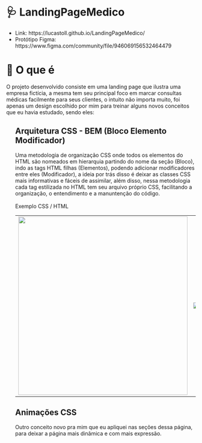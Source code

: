 # 🩺 LandingPageMedico

<ul>
  <li>Link: https://lucastoll.github.io/LandingPageMedico/ <br></li>
  <li>Protótipo Figma: https://www.figma.com/community/file/946069156532464479 </li>
</ul>


# 📄 O que é 
O projeto desenvolvido consiste em uma landing page que ilustra uma empresa fictícia, a mesma tem seu principal foco em marcar consultas médicas facilmente para seus clientes, o intuito não importa muito, foi apenas um design escolhido por mim para treinar alguns novos conceitos que eu havia estudado, sendo eles:

<ul>
  <h2>Arquitetura CSS - BEM (Bloco Elemento Modificador)</h2>
Uma metodologia de organização CSS onde todos os elementos do HTML são nomeados em hierarquia partindo do nome da seção (Bloco), indo as tags HTML filhas (Elementos), podendo adicionar modificadores entre eles (Modificador), a ideia por trás disso é deixar as classes CSS mais informativas e fáceis de assimilar, além disso, nessa metodologia cada tag estilizada no HTML tem seu arquivo próprio CSS, facilitando a organização, o entendimento e a manuntenção do código. 
<br>⠀
<br> Exemplo CSS / HTML
<table>
  <tr>
    <td><img height="475" width="450" src="https://i.imgur.com/qV2Lppt.png"></td>
    <td><img  src="https://i.imgur.com/7lP6bxH.png"></td>
  </tr>
</table>

<h2>Animações CSS</h2>
Outro conceito novo pra mim que eu apliquei nas seções dessa página, para deixar a página mais dinâmica e com mais expressão. 
  
 

